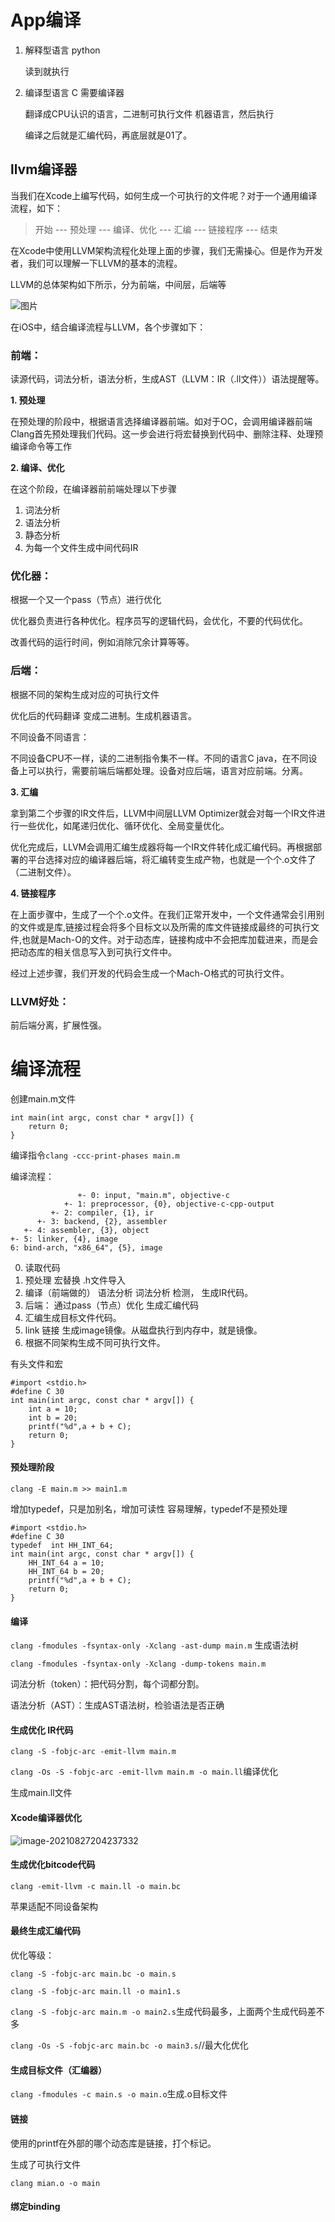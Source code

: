 # App编译

1. 解释型语言 python 

   读到就执行

2. 编译型语言 C  需要编译器

   翻译成CPU认识的语言，二进制可执行文件 机器语言，然后执行
   
   编译之后就是汇编代码，再底层就是01了。

## llvm编译器

当我们在Xcode上编写代码，如何生成一个可执行的文件呢？对于一个通用编译流程，如下：

>开始 --- 预处理 --- 编译、优化 --- 汇编 --- 链接程序 --- 结束

在Xcode中使用LLVM架构流程化处理上面的步骤，我们无需操心。但是作为开发者，我们可以理解一下LLVM的基本的流程。

LLVM的总体架构如下所示，分为前端，中间层，后端等

![图片](llvm编译流程.assets/640)



在iOS中，结合编译流程与LLVM，各个步骤如下：

### 前端：

读源代码，词法分析，语法分析，生成AST（LLVM：IR（.ll文件））语法提醒等。

**1. 预处理**

在预处理的阶段中，根据语言选择编译器前端。如对于OC，会调用编译器前端Clang首先预处理我们代码。这一步会进行将宏替换到代码中、删除注释、处理预编译命令等工作

**2. 编译、优化**

在这个阶段，在编译器前前端处理以下步骤

1. 词法分析
2. 语法分析
3. 静态分析
4. 为每一个文件生成中间代码IR

### 优化器：

根据一个又一个pass（节点）进行优化

优化器负责进行各种优化。程序员写的逻辑代码，会优化，不要的代码优化。

改善代码的运行时间，例如消除冗余计算等等。

### 后端：

根据不同的架构生成对应的可执行文件

优化后的代码翻译 变成二进制。生成机器语言。

不同设备不同语言：

不同设备CPU不一样，读的二进制指令集不一样。不同的语言C java，在不同设备上可以执行，需要前端后端都处理。设备对应后端，语言对应前端。分离。

**3. 汇编**

拿到第二个步骤的IR文件后，LLVM中间层LLVM Optimizer就会对每一个IR文件进行一些优化，如尾递归优化、循环优化、全局变量优化。

优化完成后，LLVM会调用汇编生成器将每一个IR文件转化成汇编代码。再根据部署的平台选择对应的编译器后端，将汇编转变生成产物，也就是一个个.o文件了（二进制文件）。

**4. 链接程序**

在上面步骤中，生成了一个个.o文件。在我们正常开发中，一个文件通常会引用别的文件或是库,链接过程会将多个目标文以及所需的库文件链接成最终的可执行文件,也就是Mach-O的文件。对于动态库，链接构成中不会把库加载进来，而是会把动态库的相关信息写入到可执行文件中。

经过上述步骤，我们开发的代码会生成一个Mach-O格式的可执行文件。

### LLVM好处：

前后端分离，扩展性强。

# 编译流程

创建main.m文件

```
int main(int argc, const char * argv[]) {
    return 0;
}
```

编译指令`clang -ccc-print-phases main.m `

编译流程：

```
               +- 0: input, "main.m", objective-c
            +- 1: preprocessor, {0}, objective-c-cpp-output
         +- 2: compiler, {1}, ir
      +- 3: backend, {2}, assembler
   +- 4: assembler, {3}, object
+- 5: linker, {4}, image
6: bind-arch, "x86_64", {5}, image
```

0. 读取代码
1. 预处理 宏替换 .h文件导入
2. 编译（前端做的） 语法分析 词法分析 检测， 生成IR代码。
3. 后端： 通过pass（节点）优化 生成汇编代码
4. 汇编生成目标文件代码。
5. link 链接 生成image镜像。从磁盘执行到内存中，就是镜像。
6. 根据不同架构生成不同可执行文件。

有头文件和宏

```
#import <stdio.h>
#define C 30
int main(int argc, const char * argv[]) {
    int a = 10;
    int b = 20;
    printf("%d",a + b + C);
    return 0;
}
```

#### 预处理阶段

`clang -E main.m >> main1.m`

增加typedef，只是加别名，增加可读性 容易理解，typedef不是预处理

```
#import <stdio.h>
#define C 30
typedef  int HH_INT_64;
int main(int argc, const char * argv[]) {
    HH_INT_64 a = 10;
    HH_INT_64 b = 20;
    printf("%d",a + b + C);
    return 0;
}
```

#### 编译

`clang -fmodules -fsyntax-only -Xclang -ast-dump main.m` 生成语法树

`clang -fmodules -fsyntax-only -Xclang -dump-tokens main.m`

词法分析（token）：把代码分割，每个词都分割。

语法分析（AST）：生成AST语法树，检验语法是否正确 

#### 生成优化 IR代码

`clang -S -fobjc-arc -emit-llvm main.m`

`clang -Os -S -fobjc-arc -emit-llvm main.m -o main.ll`编译优化

生成main.ll文件

#### Xcode编译器优化

![image-20210827204237332](llvm编译流程.assets/image-20210827204237332.png)

#### 生成优化bitcode代码

`clang -emit-llvm -c main.ll -o main.bc`

苹果适配不同设备架构

#### 最终生成汇编代码

优化等级：

``clang -S -fobjc-arc main.bc -o main.s``

`clang -S -fobjc-arc main.ll -o main1.s`

`clang -S -fobjc-arc main.m -o main2.s`生成代码最多，上面两个生成代码差不多

`clang -Os -S -fobjc-arc main.bc -o main3.s`//最大化优化

#### 生成目标文件（汇编器）

`clang -fmodules -c main.s -o main.o`生成.o目标文件

#### 链接

使用的printf在外部的哪个动态库是链接，打个标记。

生成了可执行文件

`clang mian.o -o main`

#### 绑定binding
